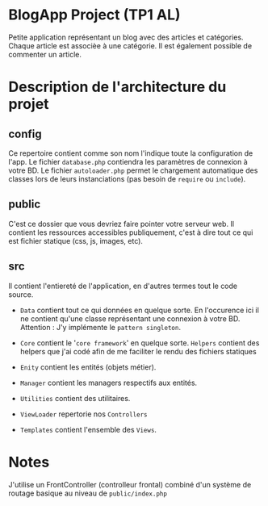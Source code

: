 # BlogApp Project (TP1 AL)

Petite application représentant un blog avec des articles et catégories. Chaque article est associèe à une catégorie. Il est également possible de commenter un article.

# Description de l'architecture du projet

## config  

Ce repertoire contient comme son nom l'indique toute la configuration de l'app.
Le fichier `database.php` contiendra les paramètres de connexion à votre BD.
Le fichier `autoloader.php` permet le chargement automatique des classes lors de leurs instanciations (pas besoin de `require` ou `include`).

## public  

C'est ce dossier que vous devriez faire pointer votre serveur web. Il contient les ressources accessibles publiquement, c'est à dire tout ce qui est fichier statique (css, js, images, etc).

## src  

Il contient l'entiereté de l'application, en d'autres termes tout le code source.

- `Data` contient tout ce qui données en quelque sorte. En l'occurence ici il ne contient qu'une classe représentant une connexion à votre BD.
Attention : J'y implémente le `pattern singleton`.  

- `Core` contient le '`core framework`' en quelque sorte. `Helpers` contient des helpers que j'ai codé afin de me faciliter le rendu des fichiers statiques

- `Enity` contient les entités (objets métier).  

- `Manager` contient les managers respectifs aux entités.

- `Utilities` contient des utilitaires.

- `ViewLoader` repertorie nos `Controllers`

- `Templates` contient l'ensemble des `Views`.

# Notes

J'utilise un FrontController (controlleur frontal) combiné d'un système de routage basique au niveau de `public/index.php`
